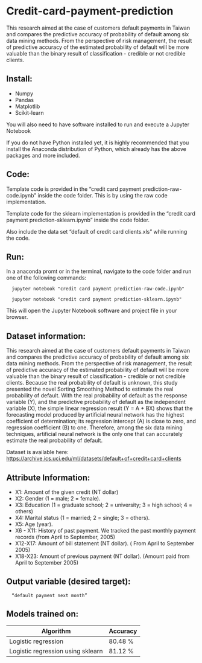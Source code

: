 # Credit-card-payment-prediction

This research aimed at the case of customers default payments in Taiwan and compares the predictive accuracy of probability of default among six data mining methods. From the perspective of risk management, the result of predictive accuracy of the estimated probability of default will be more valuable than the binary result of classification - credible or not credible clients.

## Install:

* Numpy
* Pandas 
* Matplotlib
* Scikit-learn

You will also need to have software installed to run and execute a Jupyter Notebook

If you do not have Python installed yet, it is highly recommended that you install the Anaconda distribution of Python, which already has the above packages and more included.

## Code:

Template code is provided in the “credit card payment prediction-raw-code.ipynb” inside the code folder. This is by using the raw code implementation. 

Template code for the sklearn implementation is provided in the “credit card payment prediction-sklearn.ipynb” inside the code folder.

Also include the data set “default of credit card clients.xls” while running the code.

## Run:

In a anaconda promt or in the  terminal, navigate to the code folder and run one of the following commands:

      jupyter notebook "credit card payment prediction-raw-code.ipynb"

      jupyter notebook "credit card payment prediction-sklearn.ipynb"

This will open the Jupyter Notebook software and project file in your browser.

## Dataset information:

This research aimed at the case of customers default payments in Taiwan and compares the predictive accuracy of probability of default among six data mining methods. From the perspective of risk management, the result of predictive accuracy of the estimated probability of default will be more valuable than the binary result of classification - credible or not credible clients. Because the real probability of default is unknown, this study presented the novel Sorting Smoothing Method to estimate the real probability of default. With the real probability of default as the response variable (Y), and the predictive probability of default as the independent variable (X), the simple linear regression result (Y = A + BX) shows that the forecasting model produced by artificial neural network has the highest coefficient of determination; its regression intercept (A) is close to zero, and regression coefficient (B) to one. Therefore, among the six data mining techniques, artificial neural network is the only one that can accurately estimate the real probability of default.

Dataset is available here: https://archive.ics.uci.edu/ml/datasets/default+of+credit+card+clients

## Attribute Information:

* X1: Amount of the given credit (NT dollar)
* X2: Gender (1 = male; 2 = female). 
* X3: Education (1 = graduate school; 2 = university; 3 = high school; 4 = others)
* X4: Marital status (1 = married; 2 = single; 3 = others). 
* X5: Age (year).
* X6 - X11: History of past payment. We tracked the past monthly payment records (from April to September, 2005)
* X12-X17: Amount of bill statement (NT dollar). ( From April to September 2005)
* X18-X23: Amount of previous payment (NT dollar). (Amount paid from April to September 2005)

## Output variable (desired target):

      “default payment next month”


## Models trained on:

| Algorithm                         | Accuracy|
| --- | --- | 
| Logistic regression               | 80.48 % |
| Logistic regression using sklearn | 81.12 % |







